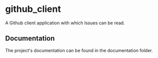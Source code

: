 # github_client

A Github client application with which Issues can be read.

## Documentation

The project's documentation can be found in the documentation folder.